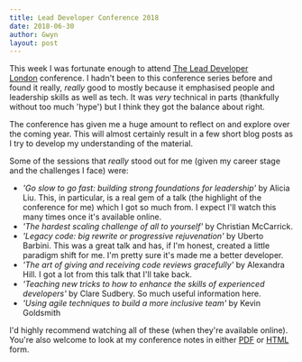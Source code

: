 ```yaml
---
title: Lead Developer Conference 2018
date: 2018-06-30
author: Gwyn
layout: post
---
```


This week I was fortunate enough to attend [The Lead Developer London](https://london2018.theleaddeveloper.com) conference. I hadn't been to this conference series before and found it really, _really_ good to mostly because it emphasised people and leadership skills as well as tech. It was _very_ technical in parts (thankfully without too much 'hype') but I think they got the balance about right.

The conference has given me a huge amount to reflect on and explore over the coming year. This will almost certainly result in a few short blog posts as I try to develop my understanding of the material.

Some of the sessions that _really_ stood out for me (given my career stage and the challenges I face) were:

  * _'Go slow to go fast: building strong foundations for leadership'_ by Alicia Liu. This, in particular, is a real gem of a talk (the highlight of the conference for me) which I got so much from. I expect I'll watch this many times once it's available online.
  * _'The hardest scaling challenge of all to yourself'_ by Christian McCarrick.
  * _'Legacy code: big rewrite or progressive rejuvenation'_ by Uberto Barbini. This was a great talk and has, if I'm honest, created a little paradigm shift for me. I'm pretty sure it's made me a better developer.
  * _'The art of giving and receiving code reviews gracefully'_ by Alexandra Hill. I got a lot from this talk that I'll take back.
  * _'Teaching new tricks to how to enhance the skills of experienced developers'_ by Clare Sudbery. So much useful information here.
  * _'Using agile techniques to build a more inclusive team'_ by Kevin Goldsmith

I'd highly recommend watching all of these (when they're available online). You're also welcome to look at my conference notes in either [PDF](/content/lead_developer_2018.pdf) or [HTML](/content/lead_developer_2018.html) form.